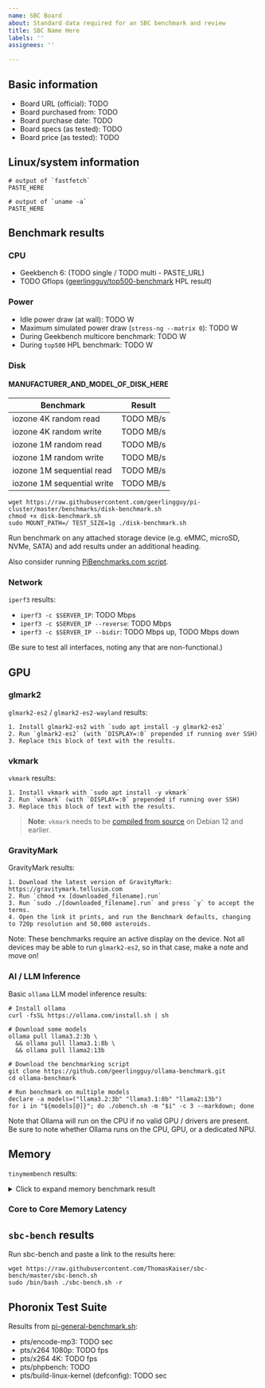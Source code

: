 ```yaml
---
name: SBC Board
about: Standard data required for an SBC benchmark and review
title: SBC Name Here
labels: ''
assignees: ''

---
```


[comment]: # (If desired, delete this line and add an image of the board here)

## Basic information

  - Board URL (official): TODO
  - Board purchased from: TODO
  - Board purchase date: TODO
  - Board specs (as tested): TODO
  - Board price (as tested): TODO

## Linux/system information

```
# output of `fastfetch`
PASTE_HERE

# output of `uname -a`
PASTE_HERE
```

## Benchmark results

### CPU

  - Geekbench 6: (TODO single / TODO multi - PASTE_URL)
  - TODO Gflops ([geerlingguy/top500-benchmark](https://github.com/geerlingguy/top500-benchmark) HPL result)

### Power

  - Idle power draw (at wall): TODO W
  - Maximum simulated power draw (`stress-ng --matrix 0`): TODO W
  - During Geekbench multicore benchmark: TODO W
  - During `top500` HPL benchmark: TODO W

### Disk

#### MANUFACTURER_AND_MODEL_OF_DISK_HERE

[comment]: # (Run `lsblk -o NAME,FSTYPE,LABEL,MOUNTPOINT,SIZE,MODEL` to get model)

| Benchmark                  | Result |
| -------------------------- | ------ |
| iozone 4K random read      | TODO MB/s |
| iozone 4K random write     | TODO MB/s |
| iozone 1M random read      | TODO MB/s |
| iozone 1M random write     | TODO MB/s |
| iozone 1M sequential read  | TODO MB/s |
| iozone 1M sequential write | TODO MB/s |

```
wget https://raw.githubusercontent.com/geerlingguy/pi-cluster/master/benchmarks/disk-benchmark.sh
chmod +x disk-benchmark.sh
sudo MOUNT_PATH=/ TEST_SIZE=1g ./disk-benchmark.sh
```

Run benchmark on any attached storage device (e.g. eMMC, microSD, NVMe, SATA) and add results under an additional heading.

Also consider running [PiBenchmarks.com script](https://www.jeffgeerling.com/blog/2023/using-pibenchmarkscom-sbc-disk-performance-testing).

### Network

`iperf3` results:

  - `iperf3 -c $SERVER_IP`: TODO Mbps
  - `iperf3 -c $SERVER_IP --reverse`: TODO Mbps
  - `iperf3 -c $SERVER_IP --bidir`: TODO Mbps up, TODO Mbps down

(Be sure to test all interfaces, noting any that are non-functional.)

## GPU

### glmark2

`glmark2-es2` / `glmark2-es2-wayland` results:

```
1. Install glmark2-es2 with `sudo apt install -y glmark2-es2`
2. Run `glmark2-es2` (with `DISPLAY=:0` prepended if running over SSH)
3. Replace this block of text with the results.
```

### vkmark

`vkmark` results:

```
1. Install vkmark with `sudo apt install -y vkmark`
2. Run `vkmark` (with `DISPLAY=:0` prepended if running over SSH)
3. Replace this block of text with the results.
```

> **Note**: `vkmark` needs to be [compiled from source](https://github.com/geerlingguy/sbc-reviews/issues/76) on Debian 12 and earlier.

### GravityMark

GravityMark results:

```
1. Download the latest version of GravityMark: https://gravitymark.tellusim.com
2. Run `chmod +x [downloaded_filename].run`
3. Run `sudo ./[downloaded_filename].run` and press `y` to accept the terms.
4. Open the link it prints, and run the Benchmark defaults, changing to 720p resolution and 50,000 asteroids.
```

Note: These benchmarks require an active display on the device. Not all devices may be able to run `glmark2-es2`, so in that case, make a note and move on!

### AI / LLM Inference

Basic `ollama` LLM model inference results:

```
# Install ollama
curl -fsSL https://ollama.com/install.sh | sh

# Download some models
ollama pull llama3.2:3b \
  && ollama pull llama3.1:8b \
  && ollama pull llama2:13b

# Download the benchmarking script
git clone https://github.com/geerlingguy/ollama-benchmark.git
cd ollama-benchmark

# Run benchmark on multiple models
declare -a models=("llama3.2:3b" "llama3.1:8b" "llama2:13b")
for i in "${models[@]}"; do ./obench.sh -m "$i" -c 3 --markdown; done
```

Note that Ollama will run on the CPU if no valid GPU / drivers are present. Be sure to note whether Ollama runs on the CPU, GPU, or a dedicated NPU.

## Memory

`tinymembench` results:

<details>
<summary>Click to expand memory benchmark result</summary>

```
# Run the two commands below, then replace this code block with the full result.
git clone https://github.com/rojaster/tinymembench.git && cd tinymembench && make
./tinymembench
```
</details>

### Core to Core Memory Latency

[comment]: # (If this is a new CPU/SoC, run c2clat to generate a core to core memory access latency graph: https://gist.github.com/geerlingguy/842974c0e49c201c28f4be54a05cc89c)

## `sbc-bench` results

Run sbc-bench and paste a link to the results here:

```
wget https://raw.githubusercontent.com/ThomasKaiser/sbc-bench/master/sbc-bench.sh
sudo /bin/bash ./sbc-bench.sh -r
```

## Phoronix Test Suite

Results from [pi-general-benchmark.sh](https://gist.github.com/geerlingguy/570e13f4f81a40a5395688667b1f79af):

  - pts/encode-mp3: TODO sec
  - pts/x264 1080p: TODO fps
  - pts/x264 4K: TODO fps
  - pts/phpbench: TODO
  - pts/build-linux-kernel (defconfig): TODO sec
